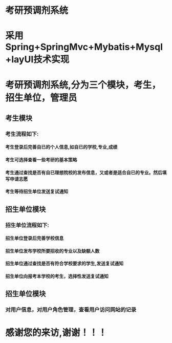 # 考研预调剂系统

# 采用Spring+SpringMvc+Mybatis+Mysql+layUI技术实现

# 考研预调剂系统,分为三个模块，考生，招生单位，管理员

## 考生模块
### 考生流程如下:
#### 考生登录后完善自已的个人信息,如自已的学校,专业,成绩
#### 考生可选择查看一些考研的基本策略
#### 考生通过查找是否有自已理想院校的发布信息，又或者是适合自已的专业。然后填写申请志愿
#### 考生等待招生单位发送复试通知

## 招生单位模块
### 招生单位流程如下:
#### 招生单位登录后完善学校信息
#### 招生单位发布学校所要招收的专业以及缺额人数
#### 招生单位通过查找是否有符合学校要求的学生,发送复试通知
#### 招生单位向报考本学校的考生，选择性发送复试通知

## 招生单位模块
### 对用户信息，对用户角色管理，查看用户访问网站的记录

# 感谢您的来访,谢谢！！！
